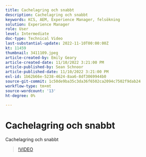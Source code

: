 ```yaml
---
title: Cachelagring och snabbt
description: Cachelagring och snabbt
keywords: KCS, AEM, Experience Manager, felsökning
solution: Experience Manager
role: User
level: Intermediate
doc-type: Technical Video
last-substantial-update: 2022-11-10T00:00:00Z
kt: 11459
thumbnail: 3411109.jpeg
article-created-by: Emily Geary
article-created-date: 11/10/2022 3:21:00 PM
article-published-by: Sean Schnoor
article-published-date: 11/10/2022 3:21:00 PM
exl-id: 1b62b66e-5238-4624-8aa6-8df3069944b0
source-git-commit: 1c50de9ba35c3da36f6502ca2094c7502f9dab24
workflow-type: tm+mt
source-wordcount: '13'
ht-degree: 0%

---
```


# Cachelagring och snabbt

Cachelagring och snabbt


>[!VIDEO](https://video.tv.adobe.com/v/3411109/?quality=12&learn=on)
